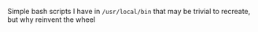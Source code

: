 Simple bash scripts I have in `/usr/local/bin` that may be trivial to recreate,
but why reinvent the wheel

